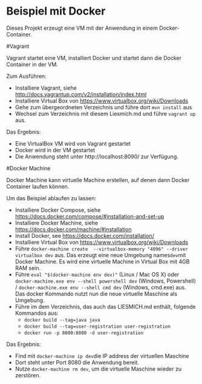 Beispiel mit Docker
==============

Dieses Projekt erzeugt eine VM mit der Anwendung in einem
Docker-Container. 

#Vagrant

Vagrant startet eine VM, installiert Docker und startet dann die
Docker Container in der VM.

Zum Ausführen:

- Installiere Vagrant, siehe
  http://docs.vagrantup.com/v2/installation/index.html
- Installiere Virtual Box von https://www.virtualbox.org/wiki/Downloads
- Gehe zum übergeordneten Verzeichnis und führe dort `mvn install` aus
- Wechsel zum Verzeichnis mit diesem Liesmich.md und führe `vagrant
   up` aus.

Das Ergebnis:

- Eine VirtualBox VM wird von Vagrant gestartet
- Docker wird in der VM gestartet
- Die Anwendung steht unter http://localhost:8090/ zur Verfügung.

#Docker Machine

Docker Machine kann virtuelle Machine erstellen, auf denen dann Docker
Container laufen können.

Um das Beispiel ablaufen zu lassen:

- Installiere Docker Compose, siehe
https://docs.docker.com/compose/#installation-and-set-up
- Installiere Docker Machine, siehe
https://docs.docker.com/machine/#installation
- Install Docker, see https://docs.docker.com/installation/
- Installiere Virtual Box von https://www.virtualbox.org/wiki/Downloads
- Führe `docker-machine create  --virtualbox-memory "4096" --driver
  virtualbox dev` aus. Das erzeugt eine neue Umgebung names`dev`mit Docker
  Machine. Es wird eine virtuelle Machine in Virtual Box mit 4GB RAM sein.
 - Führe `eval "$(docker-machine env dev)"` (Linux / Mac OS X) oder
    `docker-machine.exe env --shell powershell dev` (Windows,
    Powershell) /  `docker-machine.exe env --shell cmd dev` (Windows,
    cmd.exe) aus. Das docker Kommando nutzt nun die neue virtuelle Maschine als Umgebung.
- Führe im dem Verzeichnis, das auch das LIESMICH.md enthält, folgende
Kommandos aus:
  - `docker build --tag=java java`
  - `docker build --tag=user-registration user-registration`
  - `docker run -p 8080:8080 -d user-registration`

Das Ergebnis:

- Find mit `docker-machine ip dev`die IP address der virtuellen
Maschine
- Dort steht unter Port 8080 die Anwendung bereit.
- Nutze `docker-machine rm dev`, um die virtuelle Maschine wieder zu zerstören.
